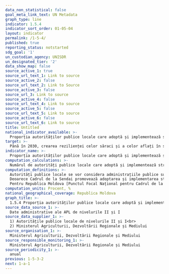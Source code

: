 ```yaml
---
data_non_statistical: false
goal_meta_link_text: UN Metadata
graph_type: line
indicator: 1.5.4
indicator_sort_order: 01-05-04
layout: indicator
permalink: /1-5-4/
published: true
reporting_status: notstarted
sdg_goal: '1'
un_custodian_agency: UNISDR
un_designated_tier: '2'
data_show_map: false
source_active_1: true
source_url_text_1: Link to source
source_active_2: false
source_url_text_2: Link to Source
source_active_3: false
source_url_3: Link to source
source_active_4: false
source_url_text_4: Link to source
source_active_5: false
source_url_text_5: Link to source
source_active_6: false
source_url_text_6: Link to source
title: Untitled
national_indicator_available: >-
  Proporția autorităților publice locale care adoptă și implementează strategii locale de reducere a riscurilor de dezastre în conformitate cu strategiile naționale de reducere a riscurilor de dezastre
target: >-
  Până în 2030, crearea rezilienței celor săraci și a celor aflați în situații vulnerabile și reducerea expunerii și vulnerabilității acestora la evenimente extreme legate de climă și alte șocuri și dezastre economice, sociale și de mediu
indicator_name: >-
  Proporția autorităților publice locale care adoptă și implementează strategii locale de reducere a riscurilor de dezastre în conformitate cu strategiile naționale de reducere a riscurilor de dezastre
computation_calculations: >-
  Numărul de autorități publice locale care adoptă și implementează strategii locale de reducere a riscurilor de dezastre în conformitate cu strategia națională / numărul total al administrațiilor locale din țară *100.
computation_definitions: >-
  Autorități publice locale se vor considera administrațiile publice sub-naționale care au responsabilitatea de a elabora strategii locale de reducere a riscurilor de dezastre.<br> 
  Deoarece Cadrul de la Sendai promovează adoptarea și implementarea strategiilor locale de reducere a riscului de dezastre în fiecare autoritate locală, pentru indicatorul național se va considera APL de nivelul II (raiona) și I (comuna).<br> 
  Pentru Republica Moldova [Punctul Focal Național pentru Cadrul de la Sendai este MADRM](https://www.preventionweb.net/english/countries/europe/mda/)
computation_units: Procent, %
national_geographical_coverage: Republica Moldova
graph_title: >-
  1.5.4 Proporția autorităților publice locale care adoptă și implementează strategii locale de reducere a riscurilor de dezastre în conformitate cu strategiile naționale de reducere a riscurilor de dezastre
source_data_source_1: >-
  Date administrative ale APL de nivelurile II și I
source_data_supplier_1: >-
  1) Autoritățile publice locale de nivelurile II și I<br> 
  2) Ministerul Agriculturii, Dezvoltării Regionale și Mediului
source_organisation_1: >-
  Ministerul Agriculturii, Dezvoltării Regionale și Mediului
source_responsible_monitoring_1: >-
  Ministerul Agriculturii, Dezvoltării Regionale și Mediului
source_periodicity_1: >-
  anual
previous: 1-5-3-2
next: 1-a-1
---
```

